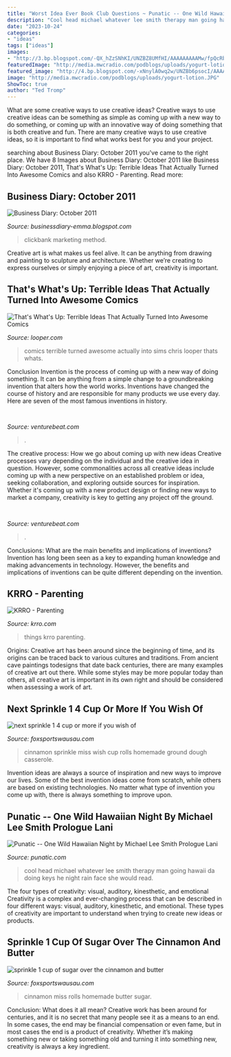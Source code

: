```yaml
---
title: "Worst Idea Ever Book Club Questions ~ Punatic -- One Wild Hawaiian Night By Michael Lee Smith Prologue Lani"
description: "Cool head michael whatever lee smith therapy man going hawaii da doing keys he night rain face she would read"
date: "2023-10-24"
categories:
- "ideas"
tags: ["ideas"]
images:
- "http://3.bp.blogspot.com/-QX_hZzSNhKI/UNZBZ8UMfHI/AAAAAAAAAMw/fpQcRbMKNOE/s640/IMG_6061.JPG"
featuredImage: "http://media.mwcradio.com/podblogs/uploads/yogurt-lotion.JPG"
featured_image: "http://4.bp.blogspot.com/-xNnylA0wq2w/UNZBb6psocI/AAAAAAAAAM4/CB9NXiDnYzg/s640/IMG_6063.JPG"
image: "http://media.mwcradio.com/podblogs/uploads/yogurt-lotion.JPG"
ShowToc: true
author: "Ted Tromp"
---
```



What are some creative ways to use creative ideas?
Creative ways to use creative ideas can be something as simple as coming up with a new way to do something, or coming up with an innovative way of doing something that is both creative and fun. There are many creative ways to use creative ideas, so it is important to find what works best for you and your project.

	

		
searching about Business Diary: October 2011 you've came to the right place. We have 8 Images about Business Diary: October 2011 like Business Diary: October 2011, That&#039;s What&#039;s Up: Terrible Ideas That Actually Turned Into Awesome Comics and also KRRO - Parenting. Read more:
		
    
## Business Diary: October 2011

<img loading=lazy src="https://4.bp.blogspot.com/-4WzpXvZ791c/Tq5HhN0fqLI/AAAAAAAAFFo/d9KLT5W1mZY/s320/Clickbank-Tips.png" onerror="this.onerror=null;this.src='https://tse2.mm.bing.net/th?id=OIP.3O1qIlNnvXsODBoCNIeXgwAAAA&amp;pid=15.1';" alt="Business Diary: October 2011">

_Source: businessdiary-emma.blogspot.com_

>clickbank marketing method. 

	

Creative art is what makes us feel alive. It can be anything from drawing and painting to sculpture and architecture. Whether we’re creating to express ourselves or simply enjoying a piece of art, creativity is important.

    
## That&#039;s What&#039;s Up: Terrible Ideas That Actually Turned Into Awesome Comics

<img loading=lazy src="https://img2.looper.com/img/gallery/thats-whats-up-terrible-ideas-that-actually-turned-into-awesome-comics/intro-1516397864.jpg" onerror="this.onerror=null;this.src='https://tse3.mm.bing.net/th?id=OIP.czn0bqrdsEL3C7TMF3awLwHaEK&amp;pid=15.1';" alt="That&#039;s What&#039;s Up: Terrible Ideas That Actually Turned Into Awesome Comics">

_Source: looper.com_

>comics terrible turned awesome actually into sims chris looper thats whats. 

	

Conclusion
Invention is the process of coming up with a new way of doing something. It can be anything from a simple change to a groundbreaking invention that alters how the world works. Inventions have changed the course of history and are responsible for many products we use every day. Here are seven of the most famous inventions in history.

    
## 

<img loading=lazy src="https://venturebeat.com/wp-content/uploads/2019/11/siriauthenticate.jpg" onerror="this.onerror=null;this.src='https://tse2.mm.bing.net/th?id=OIP._qJp2BqJ9Z_5e-yCIY2NHgHaDR&amp;pid=15.1';" alt="">

_Source: venturebeat.com_

>. 

	

The creative process: How we go about coming up with new ideas
Creative processes vary depending on the individual and the creative idea in question. However, some commonalities across all creative ideas include coming up with a new perspective on an established problem or idea, seeking collaboration, and exploring outside sources for inspiration. Whether it's coming up with a new product design or finding new ways to market a company, creativity is key to getting any project off the ground.

    
## 

<img loading=lazy src="https://venturebeat.com/wp-content/uploads/2019/10/IMG_2307D-e1572529138577.jpeg" onerror="this.onerror=null;this.src='https://tse3.mm.bing.net/th?id=OIP.JH5oeQG4IfebxWuL_cwUiQHaFj&amp;pid=15.1';" alt="">

_Source: venturebeat.com_

>. 

	

Conclusions: What are the main benefits and implications of inventions?
Invention has long been seen as a key to expanding human knowledge and making advancements in technology. However, the benefits and implications of inventions can be quite different depending on the invention.

    
## KRRO - Parenting

<img loading=lazy src="http://media.mwcradio.com/podblogs/uploads/yogurt-lotion.JPG" onerror="this.onerror=null;this.src='https://tse1.mm.bing.net/th?id=OIP.wN9xZKHDbtaSw7sN6pG4QwHaFj&amp;pid=15.1';" alt="KRRO - Parenting">

_Source: krro.com_

>things krro parenting. 

	

Origins:
Creative art has been around since the beginning of time, and its origins can be traced back to various cultures and traditions. From ancient cave paintings todesigns that date back centuries, there are many examples of creative art out there. While some styles may be more popular today than others, all creative art is important in its own right and should be considered when assessing a work of art.

    
## Next Sprinkle 1 4 Cup Or More If You Wish Of

<img loading=lazy src="http://3.bp.blogspot.com/-QX_hZzSNhKI/UNZBZ8UMfHI/AAAAAAAAAMw/fpQcRbMKNOE/s640/IMG_6061.JPG" onerror="this.onerror=null;this.src='https://tse4.mm.bing.net/th?id=OIP.V8D6LtWcQas2W5UU6eYLOQHaJ4&amp;pid=15.1';" alt="next sprinkle 1 4 cup or more if you wish of">

_Source: foxsportswausau.com_

>cinnamon sprinkle miss wish cup rolls homemade ground dough casserole. 

	

Invention ideas are always a source of inspiration and new ways to improve our lives. Some of the best invention ideas come from scratch, while others are based on existing technologies. No matter what type of invention you come up with, there is always something to improve upon.

    
## Punatic -- One Wild Hawaiian Night By Michael Lee Smith Prologue Lani

<img loading=lazy src="http://punatic.com/Punatic_files/79077954.JPG.jpg" onerror="this.onerror=null;this.src='https://tse2.mm.bing.net/th?id=OIP.yAHkcqt_V8oB9Id-poacQwAAAA&amp;pid=15.1';" alt="Punatic -- One Wild Hawaiian Night by Michael Lee Smith Prologue Lani">

_Source: punatic.com_

>cool head michael whatever lee smith therapy man going hawaii da doing keys he night rain face she would read. 

	

The four types of creativity: visual, auditory, kinesthetic, and emotional
Creativity is a complex and ever-changing process that can be described in four different ways: visual, auditory, kinesthetic, and emotional. These types of creativity are important to understand when trying to create new ideas or products.

    
## Sprinkle 1 Cup Of Sugar Over The Cinnamon And Butter

<img loading=lazy src="http://4.bp.blogspot.com/-xNnylA0wq2w/UNZBb6psocI/AAAAAAAAAM4/CB9NXiDnYzg/s640/IMG_6063.JPG" onerror="this.onerror=null;this.src='https://tse2.mm.bing.net/th?id=OIP.8VEf4p5eLvk5luBvutoQmAHaJ4&amp;pid=15.1';" alt="sprinkle 1 cup of sugar over the cinnamon and butter">

_Source: foxsportswausau.com_

>cinnamon miss rolls homemade butter sugar. 

	

Conclusion: What does it all mean?
Creative work has been around for centuries, and it is no secret that many people see it as a means to an end. In some cases, the end may be financial compensation or even fame, but in most cases the end is a product of creativity. Whether it’s making something new or taking something old and turning it into something new, creativity is always a key ingredient.

